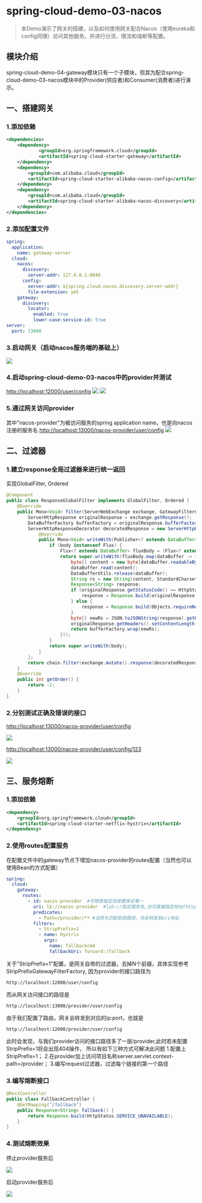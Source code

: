 # spring-cloud-demo-03-nacos

> 本Demo演示了网关的搭建，以及如何使用网关配合Nacos（使用eureka和config同理）访问其他服务，并进行分流、限流和熔断等配置。

## 模块介绍

spring-cloud-demo-04-gateway模块只有一个子模块，但其为配合spring-cloud-demo-03-nacos模块中的Provider(供应者)和Consumer(消费者)进行演示。

## 一、搭建网关

### 1.添加依赖

```xml
<dependencies>
    <dependency>
            <groupId>org.springframework.cloud</groupId>
            <artifactId>spring-cloud-starter-gateway</artifactId>
    </dependency>
    <dependency>
        <groupId>com.alibaba.cloud</groupId>
        <artifactId>spring-cloud-starter-alibaba-nacos-config</artifactId>
    </dependency>
    <dependency>
        <groupId>com.alibaba.cloud</groupId>
        <artifactId>spring-cloud-starter-alibaba-nacos-discovery</artifactId>
    </dependency>
</dependencies>
```

### 2.添加配置文件

```yaml
spring:
  application:
    name: gateway-server
  cloud:
    nacos:
      discovery:
        server-addr: 127.0.0.1:8848
      config:
        server-addr: ${spring.cloud.nacos.discovery.server-addr}
        file-extension: yml
    gateway:
      discovery:
        locator:
          enabled: true
          lower-case-service-id: true
server:
  port: 13000
```

### 3.启动网关（启动nacos服务端的基础上）

![](https://pic.downk.cc/item/5e7f0db7504f4bcb0450d429.png)

### 4.启动spring-cloud-demo-03-nacos中的provider并测试

[http://localhost:12000/user/config](http://localhost:12000/user/config)
![](https://pic.downk.cc/item/5e7f0fb4504f4bcb0452b581.png)
![](https://pic.downk.cc/item/5e7f0fbe504f4bcb0452c173.png)

### 5.通过网关访问provider
其中"nacos-provider"为被访问服务的spring application name，也是向nacos注册的服务名
[http://localhost:13000/nacos-provider/user/config](http://localhost:13000/nacos-provider/user/config)
![](https://pic.downk.cc/item/5e7f0fe1504f4bcb0452e6fe.png)

## 二、过滤器

### 1.建立response全局过滤器来进行统一返回
实现GlobalFilter, Ordered
```java
@Component
public class ResponseGlobalFilter implements GlobalFilter, Ordered {
    @Override
    public Mono<Void> filter(ServerWebExchange exchange, GatewayFilterChain chain) {
        ServerHttpResponse originalResponse = exchange.getResponse();
        DataBufferFactory bufferFactory = originalResponse.bufferFactory();
        ServerHttpResponseDecorator decoratedResponse = new ServerHttpResponseDecorator(originalResponse) {
            @Override
            public Mono<Void> writeWith(Publisher<? extends DataBuffer> body) {
                if (body instanceof Flux) {
                    Flux<? extends DataBuffer> fluxBody = (Flux<? extends DataBuffer>) body;
                    return super.writeWith(fluxBody.map(dataBuffer -> {
                        byte[] content = new byte[dataBuffer.readableByteCount()];
                        dataBuffer.read(content);
                        DataBufferUtils.release(dataBuffer);
                        String rs = new String(content, StandardCharsets.UTF_8);
                        Response<String> response;
                        if (originalResponse.getStatusCode() == HttpStatus.OK) {
                            response = Response.build(originalResponse.getStatusCode(), rs);
                        } else {
                            response = Response.build(Objects.requireNonNull(originalResponse.getStatusCode()));
                        }
                        byte[] newRs = JSON.toJSONString(response).getBytes(StandardCharsets.UTF_8);
                        originalResponse.getHeaders().setContentLength(newRs.length);
                        return bufferFactory.wrap(newRs);
                    }));
                }
                return super.writeWith(body);
            }
        };
        return chain.filter(exchange.mutate().response(decoratedResponse).build());
    }
    @Override
    public int getOrder() {
        return -2;
    }
}
```

### 2.分别测试正确及错误的接口

[http://localhost:13000/nacos-provider/user/config](http://localhost:13000/nacos-provider/user/config)

![](https://pic.downk.cc/item/5e7f2274504f4bcb0462a6d4.png)

[http://localhost:13000/nacos-provider/user/config/123](http://localhost:13000/nacos-provider/user/config/123)

![](https://pic.downk.cc/item/5e7f228f504f4bcb0462bc98.png)

## 三、服务熔断

### 1.添加依赖
```xml
<dependency>
    <groupId>org.springframework.cloud</groupId>
    <artifactId>spring-cloud-starter-netflix-hystrix</artifactId>
</dependency>
```
### 2.使用routes配置服务

在配置文件中的gateway节点下增加nacos-provider的routes配置（当然也可以使用Bean的方式配置）
```yaml
spring:
  cloud:
    gateway:
      routes:
        - id: nacos-provider  #可随意指定但是要保证唯一
          uri: lb://nacos-provider  #lib://指定服务名,也可直接指定地址(http://127.0.0.1:12000)
          predicates:
            - Path=/provider/** #当网关匹配到改路径，将会转发到uri地址
          filters:
            - StripPrefix=1
            - name: Hystrix
              args:
                name: fallbackcmd
                fallbackUri: forward:/fallback
```
关于"StripPrefix=1"配置，是网关自带的过滤器，去掉N个前缀，具体实现参考StripPrefixGatewayFilterFactory,
因为provider的接口路径为
```
http://localhost:12000/user/config
```
而从网关访问接口的路径是
```
http://localhost:13000/provider/user/config
```
由于我们配置了路由，网关会转发到对应的ip:port，也就是
```
http://localhost:12000/provider/user/config
```
此时会发现，与我们provider访问的接口路径多了一层/provider,此时若未配置StripPrefix=1将会出现404操作，
所以有如下三种方式可解决此问题
1.配置上StripPrefix=1；
2.在provider加上访问项目名称server.servlet.context-path=/provider；
3.编写request过滤器，过滤每个链接的第一个路径

### 3.编写熔断接口
```java
@RestController
public class FallbackController {
    @GetMapping("/fallback")
    public Response<String> fallback() {
        return Response.build(HttpStatus.SERVICE_UNAVAILABLE);
    }
}
```

### 4.测试熔断效果

停止provider服务后

![](https://pic.downk.cc/item/5e7f2932504f4bcb0467f073.png)

启动provider服务后

![](https://pic.downk.cc/item/5e7f294a504f4bcb04680340.png)
